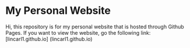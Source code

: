 # My Personal Website
 
 Hi, this repository is for my personal website that is hosted through Github Pages. If you want to view the website, go the following link: [lincarl1.github.io] (lincarl1.github.io)
 
 
 
